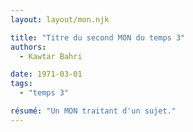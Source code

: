 ```yaml
---
layout: layout/mon.njk

title: "Titre du second MON du temps 3"
authors:
  - Kawtar Bahri

date: 1971-03-01
tags: 
  - "temps 3"

résumé: "Un MON traitant d'un sujet."
---
```

